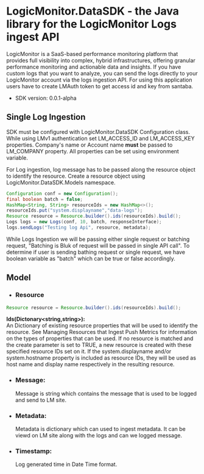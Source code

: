 # LogicMonitor.DataSDK - the Java library for the LogicMonitor Logs ingest API

LogicMonitor is a SaaS-based performance monitoring platform that provides full visibility into
complex, hybrid infrastructures, offering granular performance monitoring and actionable data and
insights. If you have custom logs that you want to analyze, you can send the logs directly to your LogicMonitor account via the logs ingestion API. 
For using this application users have to create LMAuth token to get access id and
key from santaba.

- SDK version: 0.0.1-alpha

<a name = "Single Log Ingestion"></a>

## Single Log Ingestion

SDK must be configured with LogicMonitor.DataSDK Configuration class. While using LMv1 authentication set LM_ACCESS_ID and
LM_ACCESS_KEY properties. Company's name or Account
name <b>must</b> be passed to LM_COMPANY property. All properties can be set using environment variable.

For Log ingestion, log message has to be passed along the resource object to identify the
resource. Create a resource object using LogicMonitor.DataSDK.Models namespace.



```java
Configuration conf = new Configuration();
final boolean batch = false;
HashMap<String, String> resourceIds = new HashMap<>();
resourceIds.put("system.displayname","data-logs");
Resource resource = Resource.builder().ids(resourceIds).build();
Logs logs = new Logs(conf, 10, batch, responseInterface);
logs.sendLogs("Testing log Api", resource, metadata);
```

While Logs Ingestion we will be passing either single request or batching request, "Batching is Bluk of request will be passed in single API call". 
To determine if user is sending bathing request or single request, we have boolean variable as "batch" which can be true or false accordingly.

<a name="Model"></a>

## Model

- ### Resource

```java
Resource resource = Resource.builder().ids(resourceIds).build();
```

  <b>Ids(Dictonary<string,string>):</b> 
  <br>
  An Dictionary of existing resource properties that will be
  used to identify the resource. See Managing Resources that Ingest Push Metrics for information on
  the types of properties that can be used. If no resource is matched and the create parameter is set
  to TRUE, a new resource is created with these specified resource IDs set on it. If the
  system.displayname and/or system.hostname property is included as resource IDs, they will be used as
  host name and display name respectively in the resulting resource.

- ### Message:
  Message is string which contains the message that is used to be logged and send to LM site.

- ### Metadata:
  Metadata is dictionary which can used to ingest metadata. It can be viewd on LM site along with the
  logs and can we logged message.

- ### Timestamp:
  Log generated time in Date Time format.


